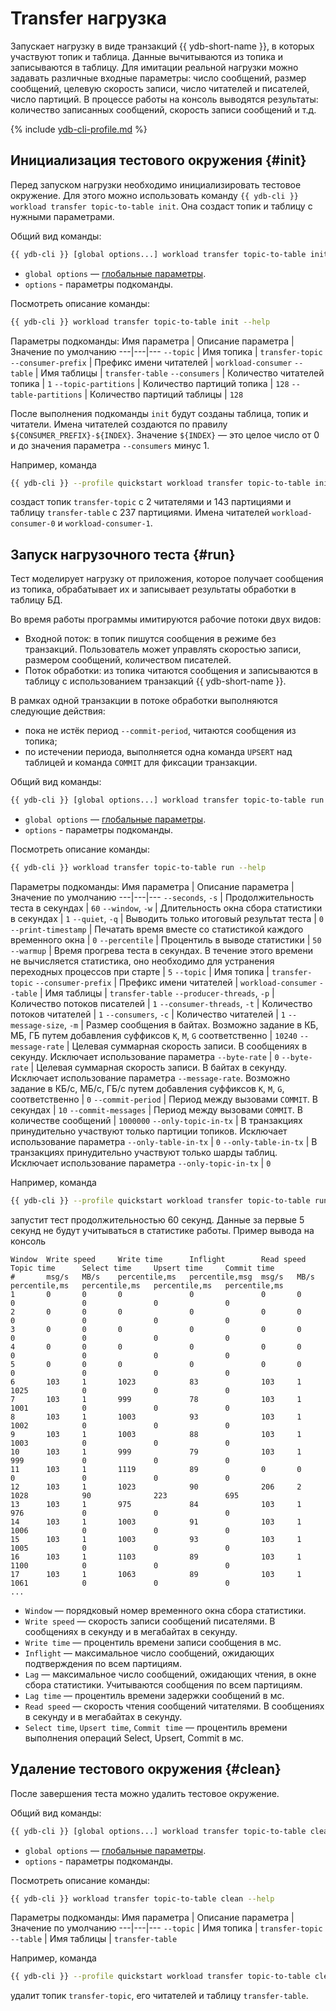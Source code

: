 # Transfer нагрузка

Запускает нагрузку в виде транзакций {{ ydb-short-name }}, в которых участвуют топик и таблица. Данные вычитываются из топика и записываются в таблицу. Для имитации реальной нагрузки можно задавать различные входные параметры: число сообщений, размер сообщений, целевую скорость записи, число читателей и писателей, число партиций. В процессе работы на консоль выводятся результаты: количество записанных сообщений, скорость записи сообщений и т.д.

{% include [ydb-cli-profile.md](../../_includes/ydb-cli-profile.md) %}

## Инициализация тестового окружения {#init}

Перед запуском нагрузки необходимо инициализировать тестовое окружение. Для этого можно использовать команду `{{ ydb-cli }} workload transfer topic-to-table init`. Она создаст топик и таблицу с нужными параметрами.

Общий вид команды:
```bash
{{ ydb-cli }} [global options...] workload transfer topic-to-table init [options...]
```
* `global options` — [глобальные параметры](commands/global-options.md).
* `options` - параметры подкоманды.

Посмотреть описание команды:

```bash
{{ ydb-cli }} workload transfer topic-to-table init --help
```

Параметры подкоманды:
Имя параметра        | Описание параметра          | Значение по умолчанию
---|---|---
`--topic`            | Имя топика                  | `transfer-topic`
`--consumer-prefix`  | Префикс имени читателей     | `workload-consumer`
`--table`            | Имя таблицы                 | `transfer-table`
`--consumers`        | Количество читателей топика | `1`
`--topic-partitions` | Количество партиций топика  | `128`
`--table-partitions` | Количество партиций таблицы | `128`

После выполнения подкоманды `init` будут созданы таблица, топик и читатели. Имена читателей создаются по правилу `${CONSUMER_PREFIX}-${INDEX}`. Значение `${INDEX}` — это целое число от 0 и до значения параметра `--consumers` минус 1.

Например, команда
```bash
{{ ydb-cli }} --profile quickstart workload transfer topic-to-table init --consumers 2 --topic-partitions 143 --table-partitions 237
```
создаст топик `transfer-topic` с 2 читателями и 143 партициями и таблицу `transfer-table` с 237 партициями. Имена читателей `workload-consumer-0` и `workload-consumer-1`.

## Запуск нагрузочного теста {#run}

Тест моделирует нагрузку от приложения, которое получает сообщения из топика, обрабатывает их и записывает результаты обработки в таблицу БД.

Во время работы программы имитируются рабочие потоки двух видов:
* Входной поток: в топик пишутся сообщения в режиме без транзакций. Пользователь может управлять скоростью записи, размером сообщений, количеством писателей.
* Поток обработки: из топика читаются сообщения и записываются в таблицу с использованием транзакций {{ ydb-short-name }}.

В рамках одной транзакции в потоке обработки выполняются следующие действия:
* пока не истёк период `--commit-period`, читаются сообщения из топика;
* по истечении периода, выполняется одна команда `UPSERT` над таблицей и команда `COMMIT` для фиксации транзакции.

Общий вид команды:
```bash
{{ ydb-cli }} [global options...] workload transfer topic-to-table run [options...]
```
* `global options` — [глобальные параметры](commands/global-options.md).
* `options` - параметры подкоманды.

Посмотреть описание команды:

```bash
{{ ydb-cli }} workload transfer topic-to-table run --help
```

Параметры подкоманды:
Имя параметра              | Описание параметра          | Значение по умолчанию
---|---|---
`--seconds`, `-s`          | Продолжительность теста в секундах            | `60`
`--window`, `-w`           | Длительность окна сбора статистики в секундах | `1`
`--quiet`, `-q`            | Выводить только итоговый результат теста      | `0`
`--print-timestamp`        | Печатать время вместе со статистикой каждого временного окна | `0`
`--percentile`             | Процентиль в выводе статистики                | `50`
`--warmup`                 | Время прогрева теста в секундах. В течение этого времени не вычисляется статистика, оно необходимо для устранения переходных процессов при старте | `5`
`--topic`                  | Имя топика | `transfer-topic`
`--consumer-prefix`        | Префикс имени читателей | `workload-consumer`
`--table`                  | Имя таблицы | `transfer-table`
`--producer-threads`, `-p` | Количество потоков писателей | `1`
`--consumer-threads`, `-t` | Количество потоков читателей | `1`
`--consumers`, `-c`        | Количество читателей | `1`
`--message-size`, `-m`     | Размер сообщения в байтах. Возможно задание в КБ, МБ, ГБ путем добавления суффиксов `K`, `M`, `G` соответственно | `10240`
`--message-rate`           | Целевая суммарная скорость записи. В сообщениях в секунду. Исключает использование параметра `--byte-rate` | `0`
`--byte-rate`              | Целевая суммарная скорость записи. В байтах в секунду. Исключает использование параметра `--message-rate`. Возможно задание в КБ/с, МБ/с, ГБ/с путем добавления суффиксов `K`, `M`, `G`, соответственно | `0`
`--commit-period`          | Период между вызовами `COMMIT`. В секундах | `10`
`--commit-messages`        | Период между вызовами `COMMIT`. В количестве сообщений | `1000000`
`--only-topic-in-tx`       | В транзакциях принудительно участвуют только партиции топиков. Исключает использование параметра `--only-table-in-tx` | `0`
`--only-table-in-tx`       | В транзакциях принудительно участвуют только шарды таблиц. Исключает использование параметра `--only-topic-in-tx` | `0`

Например, команда
```bash
{{ ydb-cli }} --profile quickstart workload transfer topic-to-table run
```
запустит тест продолжительностью 60 секунд. Данные за первые 5 секунд не будут учитываться в статистике работы. Пример вывода на консоль

```text
Window  Write speed     Write time      Inflight        Read speed      Topic time      Select time     Upsert time     Commit time
#       msg/s   MB/s    percentile,ms   percentile,msg  msg/s   MB/s    percentile,ms   percentile,ms   percentile,ms   percentile,ms
1       0       0       0               0               0       0       0               0               0               0
2       0       0       0               0               0       0       0               0               0               0
3       0       0       0               0               0       0       0               0               0               0
4       0       0       0               0               0       0       0               0               0               0
5       0       0       0               0               0       0       0               0               0               0
6       103     1       1023            83              103     1       1025            0               0               0
7       103     1       999             78              103     1       1001            0               0               0
8       103     1       1003            93              103     1       1002            0               0               0
9       103     1       1003            88              103     1       1003            0               0               0
10      103     1       999             79              103     1       999             0               0               0
11      103     1       1119            89              0       0       0               0               0               0
12      103     1       1023            90              206     2       1028            90              223             695
13      103     1       975             84              103     1       976             0               0               0
14      103     1       1003            91              103     1       1006            0               0               0
15      103     1       1003            93              103     1       1005            0               0               0
16      103     1       1103            89              103     1       1100            0               0               0
17      103     1       1063            89              103     1       1061            0               0               0
...
```

* `Window` — порядковый номер временного окна сбора статистики.
* `Write speed` — скорость записи сообщений писателями. В сообщениях в секунду и в мегабайтах в секунду.
* `Write time` — процентиль времени записи сообщения в мс.
* `Inflight` — максимальное число сообщений, ожидающих подтверждения по всем партициям.
* `Lag` — максимальное число сообщений, ожидающих чтения, в окне сбора статистики. Учитываются сообщения по всем партициям.
* `Lag time` — процентиль времени задержки сообщений в мс.
* `Read speed` — скорость чтения сообщений читателями. В сообщениях в секунду и в мегабайтах в секунду.
* `Select time`, `Upsert time`, `Commit time` — процентиль времени выполнения операций Select, Upsert, Commit в мс.
<!-- * `Full time` — процентиль времени полной обработки сообщения, от записи писателем до чтения читателем в мс. -->

## Удаление тестового окружения {#clean}

После завершения теста можно удалить тестовое окружение.

Общий вид команды:
```bash
{{ ydb-cli }} [global options...] workload transfer topic-to-table clean [options...]
```
* `global options` — [глобальные параметры](commands/global-options.md).
* `options` - параметры подкоманды.

Посмотреть описание команды:

```bash
{{ ydb-cli }} workload transfer topic-to-table clean --help
```

Параметры подкоманды:
Имя параметра        | Описание параметра          | Значение по умолчанию
---|---|---
`--topic`            | Имя топика                  | `transfer-topic`
`--table`            | Имя таблицы                 | `transfer-table`

Например, команда
```bash
{{ ydb-cli }} --profile quickstart workload transfer topic-to-table clean
```
удалит топик `transfer-topic`, его читателей и таблицу `transfer-table`.
